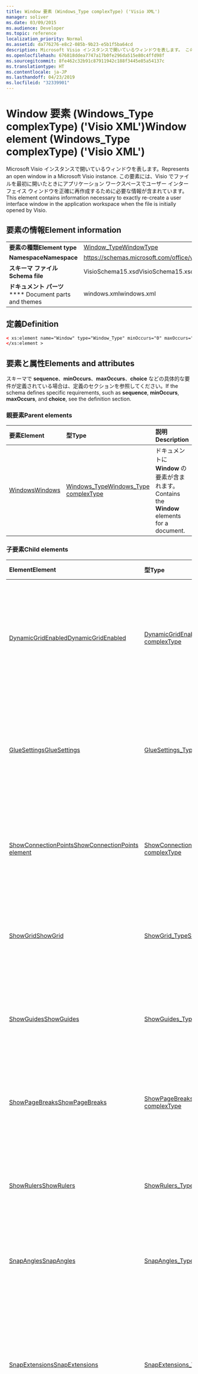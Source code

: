 ```yaml
---
title: Window 要素 (Windows_Type complexType) ('Visio XML')
manager: soliver
ms.date: 03/09/2015
ms.audience: Developer
ms.topic: reference
localization_priority: Normal
ms.assetid: da776276-e8c2-085b-9b23-e5b1f5ba64cd
description: Microsoft Visio インスタンスで開いているウィンドウを表します。 この要素には、Visio でファイルを最初に開いたときにアプリケーション ワークスペースでユーザー インターフェイス ウィンドウを正確に再作成するために必要な情報が含まれています。
ms.openlocfilehash: 676818ddea7747a17b0fe296da515e80c4ffd98f
ms.sourcegitcommit: 8fe462c32b91c87911942c188f3445e85a54137c
ms.translationtype: HT
ms.contentlocale: ja-JP
ms.lasthandoff: 04/23/2019
ms.locfileid: "32339901"
---
```

# <a name="window-element-windowstype-complextype-visio-xml"></a><span data-ttu-id="79067-104">Window 要素 (Windows_Type complexType) ('Visio XML')</span><span class="sxs-lookup"><span data-stu-id="79067-104">Window element (Windows_Type complexType) ('Visio XML')</span></span>

<span data-ttu-id="79067-105">Microsoft Visio インスタンスで開いているウィンドウを表します。</span><span class="sxs-lookup"><span data-stu-id="79067-105">Represents an open window in a Microsoft Visio instance.</span></span> <span data-ttu-id="79067-106">この要素には、Visio でファイルを最初に開いたときにアプリケーション ワークスペースでユーザー インターフェイス ウィンドウを正確に再作成するために必要な情報が含まれています。</span><span class="sxs-lookup"><span data-stu-id="79067-106">This element contains information necessary to exactly re-create a user interface window in the application workspace when the file is initially opened by Visio.</span></span>
  
## <a name="element-information"></a><span data-ttu-id="79067-107">要素の情報</span><span class="sxs-lookup"><span data-stu-id="79067-107">Element information</span></span>

|||
|:-----|:-----|
|<span data-ttu-id="79067-108">**要素の種類**</span><span class="sxs-lookup"><span data-stu-id="79067-108">**Element type**</span></span> <br/> |[<span data-ttu-id="79067-109">Window_Type</span><span class="sxs-lookup"><span data-stu-id="79067-109">WindowType</span></span>](window_type-complextypevisio-xml.md) <br/> |
|<span data-ttu-id="79067-110">**Namespace**</span><span class="sxs-lookup"><span data-stu-id="79067-110">**Namespace**</span></span> <br/> |https://schemas.microsoft.com/office/visio/2012/main  <br/> |
|<span data-ttu-id="79067-111">**スキーマ ファイル**</span><span class="sxs-lookup"><span data-stu-id="79067-111">**Schema file**</span></span> <br/> |<span data-ttu-id="79067-112">VisioSchema15.xsd</span><span class="sxs-lookup"><span data-stu-id="79067-112">VisioSchema15.xsd</span></span>  <br/> |
|<span data-ttu-id="79067-113">**ドキュメント パーツ**</span><span class="sxs-lookup"><span data-stu-id="79067-113">\*\*\*\* Document parts and themes</span></span> <br/> |<span data-ttu-id="79067-114">windows.xml</span><span class="sxs-lookup"><span data-stu-id="79067-114">windows.xml</span></span>  <br/> |
   
## <a name="definition"></a><span data-ttu-id="79067-115">定義</span><span class="sxs-lookup"><span data-stu-id="79067-115">Definition</span></span>

```XML
< xs:element name="Window" type="Window_Type" minOccurs="0" maxOccurs="unbounded" >
</xs:element >
```

## <a name="elements-and-attributes"></a><span data-ttu-id="79067-116">要素と属性</span><span class="sxs-lookup"><span data-stu-id="79067-116">Elements and attributes</span></span>

<span data-ttu-id="79067-117">スキーマで **sequence**、**minOccurs**、**maxOccurs**、**choice** などの具体的な要件が定義されている場合は、定義のセクションを参照してください。</span><span class="sxs-lookup"><span data-stu-id="79067-117">If the schema defines specific requirements, such as **sequence**, **minOccurs**,
    **maxOccurs**, and
    **choice**, see the definition section.</span></span> 
  
### <a name="parent-elements"></a><span data-ttu-id="79067-118">親要素</span><span class="sxs-lookup"><span data-stu-id="79067-118">Parent elements</span></span>

|<span data-ttu-id="79067-119">**要素**</span><span class="sxs-lookup"><span data-stu-id="79067-119">**Element**</span></span>|<span data-ttu-id="79067-120">**型**</span><span class="sxs-lookup"><span data-stu-id="79067-120">**Type**</span></span>|<span data-ttu-id="79067-121">**説明**</span><span class="sxs-lookup"><span data-stu-id="79067-121">**Description**</span></span>|
|:-----|:-----|:-----|
|[<span data-ttu-id="79067-122">Windows</span><span class="sxs-lookup"><span data-stu-id="79067-122">Windows</span></span>](windows-elementvisio-xml.md) <br/> |[<span data-ttu-id="79067-123">Windows_Type</span><span class="sxs-lookup"><span data-stu-id="79067-123">Windows_Type complexType</span></span>](windows_type-complextypevisio-xml.md) <br/> |<span data-ttu-id="79067-124">ドキュメントに **Window** の要素が含まれます。</span><span class="sxs-lookup"><span data-stu-id="79067-124">Contains the **Window** elements for a document.</span></span>  <br/> |
   
### <a name="child-elements"></a><span data-ttu-id="79067-125">子要素</span><span class="sxs-lookup"><span data-stu-id="79067-125">Child elements</span></span>

|<span data-ttu-id="79067-126">**Element**</span><span class="sxs-lookup"><span data-stu-id="79067-126">**Element**</span></span>|<span data-ttu-id="79067-127">**型**</span><span class="sxs-lookup"><span data-stu-id="79067-127">**Type**</span></span>|<span data-ttu-id="79067-128">**説明**</span><span class="sxs-lookup"><span data-stu-id="79067-128">**Description**</span></span>|
|:-----|:-----|:-----|
|[<span data-ttu-id="79067-129">DynamicGridEnabled</span><span class="sxs-lookup"><span data-stu-id="79067-129">DynamicGridEnabled</span></span>](dynamicgridenabled-element-window_type-complextypevisio-xml.md) <br/> |[<span data-ttu-id="79067-130">DynamicGridEnabled_Type</span><span class="sxs-lookup"><span data-stu-id="79067-130">DynamicGridEnabled_Type complexType</span></span>](dynamicgridenabled_type-complextypevisio-xml.md) <br/> |<span data-ttu-id="79067-131">ドキュメントまたはウィンドウのダイナミック グリッド機能を有効にするかどうかを指定します。</span><span class="sxs-lookup"><span data-stu-id="79067-131">Specifies whether the dynamic grid feature is enabled for a document or window.</span></span>  <br/> |
|[<span data-ttu-id="79067-132">GlueSettings</span><span class="sxs-lookup"><span data-stu-id="79067-132">GlueSettings</span></span>](gluesettings-element-window_type-complextypevisio-xml.md) <br/> |[<span data-ttu-id="79067-133">GlueSettings_Type</span><span class="sxs-lookup"><span data-stu-id="79067-133">GlueSettings_Type complexType</span></span>](gluesettings_type-complextypevisio-xml.md) <br/> |<span data-ttu-id="79067-134">図面で接着が有効な場合に、図形が接着するオブジェクトを指定します。</span><span class="sxs-lookup"><span data-stu-id="79067-134">Determines the objects that shapes glue to when glue is enabled in the document.</span></span>  <br/> |
|[<span data-ttu-id="79067-135">ShowConnectionPoints</span><span class="sxs-lookup"><span data-stu-id="79067-135">ShowConnectionPoints element</span></span>](showconnectionpoints-element-window_type-complextypevisio-xml.md) <br/> |[<span data-ttu-id="79067-136">ShowConnectionPoints_Type</span><span class="sxs-lookup"><span data-stu-id="79067-136">ShowConnectionPoints_Type complexType</span></span>](showconnectionpoints_type-complextypevisio-xml.md) <br/> |<span data-ttu-id="79067-137">接続ポイントがウィンドウに表示されるかどうかを指定します。</span><span class="sxs-lookup"><span data-stu-id="79067-137">Determines whether connection points are shown in a window.</span></span>  <br/> |
|[<span data-ttu-id="79067-138">ShowGrid</span><span class="sxs-lookup"><span data-stu-id="79067-138">ShowGrid</span></span>](showgrid-element-window_type-complextypevisio-xml.md) <br/> |[<span data-ttu-id="79067-139">ShowGrid_Type</span><span class="sxs-lookup"><span data-stu-id="79067-139">ShowGrid_Type complexType</span></span>](showgrid_type-complextypevisio-xml.md) <br/> |<span data-ttu-id="79067-140">図面ウィンドウにグリッドを表示するかどうかを指定します。</span><span class="sxs-lookup"><span data-stu-id="79067-140">Specifies whether a grid is shown in the drawing window.</span></span>  <br/> |
|[<span data-ttu-id="79067-141">ShowGuides</span><span class="sxs-lookup"><span data-stu-id="79067-141">ShowGuides</span></span>](showguides-element-window_type-complextypevisio-xml.md) <br/> |[<span data-ttu-id="79067-142">ShowGuides_Type</span><span class="sxs-lookup"><span data-stu-id="79067-142">ShowGuides_Type complexType</span></span>](showguides_type-complextypevisio-xml.md) <br/> |<span data-ttu-id="79067-143">図面ウィンドウにガイドを表示するかどうかを指定します。</span><span class="sxs-lookup"><span data-stu-id="79067-143">Determines whether rulers are shown in the drawing window.</span></span>  <br/> |
|[<span data-ttu-id="79067-144">ShowPageBreaks</span><span class="sxs-lookup"><span data-stu-id="79067-144">ShowPageBreaks</span></span>](showpagebreaks-element-window_type-complextypevisio-xml.md) <br/> |[<span data-ttu-id="79067-145">ShowPageBreaks_Type</span><span class="sxs-lookup"><span data-stu-id="79067-145">ShowPageBreaks_Type complexType</span></span>](showpagebreaks_type-complextypevisio-xml.md) <br/> |<span data-ttu-id="79067-146">ページ区切り線がウィンドウに表示されるかどうかを指定します。</span><span class="sxs-lookup"><span data-stu-id="79067-146">Determines whether page breaks are shown in a window.</span></span>  <br/> |
|[<span data-ttu-id="79067-147">ShowRulers</span><span class="sxs-lookup"><span data-stu-id="79067-147">ShowRulers</span></span>](showrulers-element-window_type-complextypevisio-xml.md) <br/> |[<span data-ttu-id="79067-148">ShowRulers_Type</span><span class="sxs-lookup"><span data-stu-id="79067-148">ShowRulers_Type complexType</span></span>](showrulers_type-complextypevisio-xml.md) <br/> |<span data-ttu-id="79067-149">ルーラーが図面ウィンドウで表示されるかどうかを指定します。</span><span class="sxs-lookup"><span data-stu-id="79067-149">Determines whether rulers are shown in the drawing window.</span></span>  <br/> |
|[<span data-ttu-id="79067-150">SnapAngles</span><span class="sxs-lookup"><span data-stu-id="79067-150">SnapAngles</span></span>](snapangles-element-window_type-complextypevisio-xml.md) <br/> |[<span data-ttu-id="79067-151">SnapAngles_Type</span><span class="sxs-lookup"><span data-stu-id="79067-151">SnapAngles_Type complexType</span></span>](snapangles_type-complextypevisio-xml.md) <br/> |<span data-ttu-id="79067-152">**SnapAngle** 要素のコレクションが含まれます。</span><span class="sxs-lookup"><span data-stu-id="79067-152">Contains a collection of **XmlDocument** elements.</span></span>  <br/> |
|[<span data-ttu-id="79067-153">SnapExtensions</span><span class="sxs-lookup"><span data-stu-id="79067-153">SnapExtensions</span></span>](snapextensions-element-window_type-complextypevisio-xml.md) <br/> |[<span data-ttu-id="79067-154">SnapExtensions_Type</span><span class="sxs-lookup"><span data-stu-id="79067-154">SnapExtensions_Type complexType</span></span>](snapextensions_type-complextypevisio-xml.md) <br/> |<span data-ttu-id="79067-155">アクティブなウィンドウに対して、特定スナップの拡張情報の設定を有効または無効にするかどうかを指定します。</span><span class="sxs-lookup"><span data-stu-id="79067-155">Specifies whether a specific snap extension setting is enabled or disabled for the active window.</span></span>  <br/> |
|[<span data-ttu-id="79067-156">SnapSettings</span><span class="sxs-lookup"><span data-stu-id="79067-156">SnapSettings</span></span>](snapsettings-element-window_type-complextypevisio-xml.md) <br/> |[<span data-ttu-id="79067-157">SnapSettings_Type</span><span class="sxs-lookup"><span data-stu-id="79067-157">SnapSettings_Type complexType</span></span>](snapsettings_type-complextypevisio-xml.md) <br/> |<span data-ttu-id="79067-158">ウィンドウでスナップがアクティブな場合に、図形のスナップ先のオブジェクトを指定します。</span><span class="sxs-lookup"><span data-stu-id="79067-158">Determines the objects that shapes snap to when snap is active in the document.</span></span>  <br/> |
|[<span data-ttu-id="79067-159">StencilGroup</span><span class="sxs-lookup"><span data-stu-id="79067-159">StencilGroup element</span></span>](stencilgroup-element-window_type-complextypevisio-xml.md) <br/> |[<span data-ttu-id="79067-160">StencilGroup_Type</span><span class="sxs-lookup"><span data-stu-id="79067-160">StencilGroup_Type complexType</span></span>](stencilgroup_type-complextypevisio-xml.md) <br/> |<span data-ttu-id="79067-161">ウィンドウが属する、マージされたステンシル ウィンドウのグループを指定します。</span><span class="sxs-lookup"><span data-stu-id="79067-161">Specifies the group of merged stencil windows of which the window is a member.</span></span>  <br/> |
|[<span data-ttu-id="79067-162">StencilGroupPos</span><span class="sxs-lookup"><span data-stu-id="79067-162">StencilGroupPos element</span></span>](stencilgrouppos-element-window_type-complextypevisio-xml.md) <br/> |[<span data-ttu-id="79067-163">StencilGroupPos_Type</span><span class="sxs-lookup"><span data-stu-id="79067-163">StencilGroupPos_Type complexType</span></span>](stencilgrouppos_type-complextypevisio-xml.md) <br/> |<span data-ttu-id="79067-164">ウィンドウのグループ内にあるステンシルの相対位置を指定する整数を含みます。</span><span class="sxs-lookup"><span data-stu-id="79067-164">Contains an integer that specifies the relative position of a stencil within a group in a window.</span></span>  <br/> |
|[<span data-ttu-id="79067-165">TabSplitterPos</span><span class="sxs-lookup"><span data-stu-id="79067-165">TabSplitterPos element</span></span>](tabsplitterpos-element-window_type-complextypevisio-xml.md) <br/> |[<span data-ttu-id="79067-166">TabSplitterPos_Type</span><span class="sxs-lookup"><span data-stu-id="79067-166">TabSplitterPos_Type complexType</span></span>](tabsplitterpos_type-complextypevisio-xml.md) <br/> |<span data-ttu-id="79067-167">図面ウィンドウのページ タブ コントロールの幅を指定します (図面ウィンドウ全体の幅の一部として)。</span><span class="sxs-lookup"><span data-stu-id="79067-167">Specifies the width of the page tab control of a drawing window (as a fraction of the total width of the drawing window).</span></span>  <br/> |
   
### <a name="attributes"></a><span data-ttu-id="79067-168">属性</span><span class="sxs-lookup"><span data-stu-id="79067-168">Attributes</span></span>

|<span data-ttu-id="79067-169">**属性**</span><span class="sxs-lookup"><span data-stu-id="79067-169">**Attribute**</span></span>|<span data-ttu-id="79067-170">**型**</span><span class="sxs-lookup"><span data-stu-id="79067-170">**Type**</span></span>|<span data-ttu-id="79067-171">**必須**</span><span class="sxs-lookup"><span data-stu-id="79067-171">**Required**</span></span>|<span data-ttu-id="79067-172">**説明**</span><span class="sxs-lookup"><span data-stu-id="79067-172">**Description**</span></span>|<span data-ttu-id="79067-173">**可能な値**</span><span class="sxs-lookup"><span data-stu-id="79067-173">**Possible values**</span></span>|
|:-----|:-----|:-----|:-----|:-----|
|<span data-ttu-id="79067-174">Container</span><span class="sxs-lookup"><span data-stu-id="79067-174">Container</span></span>  <br/> |<span data-ttu-id="79067-175">xsd:unsignedInt</span><span class="sxs-lookup"><span data-stu-id="79067-175">xsd:unsignedInt</span></span>  <br/> |<span data-ttu-id="79067-176">省略可能</span><span class="sxs-lookup"><span data-stu-id="79067-176">optional</span></span>  <br/> |<span data-ttu-id="79067-177">コンテナーの ID: Page、Sheet、Master など。</span><span class="sxs-lookup"><span data-stu-id="79067-177">ID of container: Page, Sheet, or Master.</span></span> <span data-ttu-id="79067-178">**ContainerType** が指定されている場合にのみ該当し、必要になります。</span><span class="sxs-lookup"><span data-stu-id="79067-178">Only relevant and necessary if **ContainerType** is specified.</span></span>  <br/> |<span data-ttu-id="79067-179">xsd:unsignedInt 型の値。</span><span class="sxs-lookup"><span data-stu-id="79067-179">Values of the xsd:unsignedInt type.</span></span>  <br/> |
|<span data-ttu-id="79067-180">ContainerType</span><span class="sxs-lookup"><span data-stu-id="79067-180">ContainerType</span></span>  <br/> |<span data-ttu-id="79067-181">xsd:token</span><span class="sxs-lookup"><span data-stu-id="79067-181">xsd:token</span></span>  <br/> |<span data-ttu-id="79067-182">省略可能</span><span class="sxs-lookup"><span data-stu-id="79067-182">optional</span></span>  <br/> |<span data-ttu-id="79067-183">次のいずれかの値になります: Document、Page、Master。</span><span class="sxs-lookup"><span data-stu-id="79067-183">May be one of the following values: Document, Page, or Master.</span></span> <span data-ttu-id="79067-184">**WindowType** が Drawing または Sheet として指定されている場合にのみ該当します。</span><span class="sxs-lookup"><span data-stu-id="79067-184">Only relevant when **WindowType** is specified as Drawing or Sheet.</span></span>  <br/> |<span data-ttu-id="79067-185">xsd:token 型の値。</span><span class="sxs-lookup"><span data-stu-id="79067-185">Values of the xsd:token type.</span></span>  <br/> |
|<span data-ttu-id="79067-186">Document</span><span class="sxs-lookup"><span data-stu-id="79067-186">Document</span></span>  <br/> |<span data-ttu-id="79067-187">xsd:string</span><span class="sxs-lookup"><span data-stu-id="79067-187">xsd:string</span></span>  <br/> |<span data-ttu-id="79067-188">省略可能</span><span class="sxs-lookup"><span data-stu-id="79067-188">optional</span></span>  <br/> |<span data-ttu-id="79067-189">このウィンドウに表示されるドキュメントのファイル パス。</span><span class="sxs-lookup"><span data-stu-id="79067-189">File path of the document displayed in this window.</span></span>  <br/> |<span data-ttu-id="79067-190">xsd:string 型の値。</span><span class="sxs-lookup"><span data-stu-id="79067-190">Values of the xsd:string type.</span></span>  <br/> |
|<span data-ttu-id="79067-191">ID</span><span class="sxs-lookup"><span data-stu-id="79067-191">ID</span></span>  <br/> |<span data-ttu-id="79067-192">xsd:unsignedInt</span><span class="sxs-lookup"><span data-stu-id="79067-192">xsd:unsignedInt</span></span>  <br/> |<span data-ttu-id="79067-193">必須</span><span class="sxs-lookup"><span data-stu-id="79067-193">required</span></span>  <br/> |<span data-ttu-id="79067-194">親要素内の要素の一意の ID です。</span><span class="sxs-lookup"><span data-stu-id="79067-194">The unique ID of the element within its parent element.</span></span>  <br/> |<span data-ttu-id="79067-195">xsd:unsignedInt 型の値。</span><span class="sxs-lookup"><span data-stu-id="79067-195">Values of the xsd:unsignedInt type.</span></span>  <br/> |
|<span data-ttu-id="79067-196">Master</span><span class="sxs-lookup"><span data-stu-id="79067-196">Master</span></span>  <br/> |<span data-ttu-id="79067-197">xsd:unsignedInt</span><span class="sxs-lookup"><span data-stu-id="79067-197">xsd:unsignedInt</span></span>  <br/> |<span data-ttu-id="79067-198">省略可能</span><span class="sxs-lookup"><span data-stu-id="79067-198">optional</span></span>  <br/> |<span data-ttu-id="79067-199">このウィンドウにマスターが表示されている場合は、マスター ID です。</span><span class="sxs-lookup"><span data-stu-id="79067-199">Master ID if this window is displaying a master.</span></span>  <br/> |<span data-ttu-id="79067-200">xsd:unsignedInt 型の値。</span><span class="sxs-lookup"><span data-stu-id="79067-200">Values of the xsd:unsignedInt type.</span></span>  <br/> |
|<span data-ttu-id="79067-201">Page</span><span class="sxs-lookup"><span data-stu-id="79067-201">Page</span></span>  <br/> |<span data-ttu-id="79067-202">xsd:unsignedInt</span><span class="sxs-lookup"><span data-stu-id="79067-202">xsd:unsignedInt</span></span>  <br/> |<span data-ttu-id="79067-203">省略可能</span><span class="sxs-lookup"><span data-stu-id="79067-203">optional</span></span>  <br/> |<span data-ttu-id="79067-204">このウィンドウにページが表示されている場合は、ページ ID です。</span><span class="sxs-lookup"><span data-stu-id="79067-204">Page ID if this window is displaying a page.</span></span> <span data-ttu-id="79067-205">**WindowType** が Drawing として指定され、**ContainerType** が Page として指定されている場合にのみ該当します。</span><span class="sxs-lookup"><span data-stu-id="79067-205">Relevant only when **WindowType** is specified as Drawing and **ContainerType** is specified as Page.</span></span>  <br/> |<span data-ttu-id="79067-206">xsd:unsignedInt 型の値。</span><span class="sxs-lookup"><span data-stu-id="79067-206">Values of the xsd:unsignedInt type.</span></span>  <br/> |
|<span data-ttu-id="79067-207">ParentWindow</span><span class="sxs-lookup"><span data-stu-id="79067-207">ParentWindow</span></span>  <br/> |<span data-ttu-id="79067-208">xsd:unsignedInt</span><span class="sxs-lookup"><span data-stu-id="79067-208">xsd:unsignedInt</span></span>  <br/> |<span data-ttu-id="79067-209">省略可能</span><span class="sxs-lookup"><span data-stu-id="79067-209">optional</span></span>  <br/> |<span data-ttu-id="79067-210">このステンシル ウィンドウが含まれるウィンドウの ID です。</span><span class="sxs-lookup"><span data-stu-id="79067-210">ID of window in which this stencil window is contained.</span></span> <span data-ttu-id="79067-211">**WindowType** が Stencil として指定されている場合にのみ該当します。</span><span class="sxs-lookup"><span data-stu-id="79067-211">Relevant only when **WindowType** is specified as Stencil.</span></span>  <br/> |<span data-ttu-id="79067-212">xsd:unsignedInt 型の値。</span><span class="sxs-lookup"><span data-stu-id="79067-212">Values of the xsd:unsignedInt type.</span></span>  <br/> |
|<span data-ttu-id="79067-213">ReadOnly</span><span class="sxs-lookup"><span data-stu-id="79067-213">Read-only.</span></span>  <br/> |<span data-ttu-id="79067-214">xsd:boolean</span><span class="sxs-lookup"><span data-stu-id="79067-214">xsd:boolean</span></span>  <br/> |<span data-ttu-id="79067-215">省略可能</span><span class="sxs-lookup"><span data-stu-id="79067-215">optional</span></span>  <br/> |<span data-ttu-id="79067-216">このステンシルがドキュメント ステンシルではない場合は、読み取り専用フラグです。</span><span class="sxs-lookup"><span data-stu-id="79067-216">Read-only flag if this stencil is not a document stencil.</span></span>  <br/> |<span data-ttu-id="79067-217">xsd:boolean 型の値。</span><span class="sxs-lookup"><span data-stu-id="79067-217">Values of the xsd:boolean type.</span></span>  <br/> |
|<span data-ttu-id="79067-218">Sheet</span><span class="sxs-lookup"><span data-stu-id="79067-218">Sheet</span></span>  <br/> |<span data-ttu-id="79067-219">xsd:unsignedInt</span><span class="sxs-lookup"><span data-stu-id="79067-219">xsd:unsignedInt</span></span>  <br/> |<span data-ttu-id="79067-220">省略可能</span><span class="sxs-lookup"><span data-stu-id="79067-220">optional</span></span>  <br/> |<span data-ttu-id="79067-221">コンテナー内のシートの ID です。</span><span class="sxs-lookup"><span data-stu-id="79067-221">ID of sheet in container.</span></span> <span data-ttu-id="79067-222">Container が Sheet として指定されている場合にのみ該当します。</span><span class="sxs-lookup"><span data-stu-id="79067-222">Relevant only when Container is specified as Sheet.</span></span>  <br/> |<span data-ttu-id="79067-223">xsd:unsignedInt 型の値。</span><span class="sxs-lookup"><span data-stu-id="79067-223">Values of the xsd:unsignedInt type.</span></span>  <br/> |
|<span data-ttu-id="79067-224">ViewCenterX</span><span class="sxs-lookup"><span data-stu-id="79067-224">ViewCenterX</span></span>  <br/> |<span data-ttu-id="79067-225">xsd:double</span><span class="sxs-lookup"><span data-stu-id="79067-225">xsd:double</span></span>  <br/> |<span data-ttu-id="79067-226">省略可能</span><span class="sxs-lookup"><span data-stu-id="79067-226">optional</span></span>  <br/> |<span data-ttu-id="79067-227">**ViewCenterX** および **ViewCenterY** では、新しいビュー (ウィンドウ) が最初に開いたときに想定されるページ上の中心点を指定します。</span><span class="sxs-lookup"><span data-stu-id="79067-227">**ViewCenterX** and **ViewCenterY** specify a center point on a page that a new view (window) assumes when it is opened initially.</span></span>  <br/> |<span data-ttu-id="79067-228">xsd:double 型の値。</span><span class="sxs-lookup"><span data-stu-id="79067-228">Values of the xsd:double type.</span></span>  <br/> |
|<span data-ttu-id="79067-229">ViewCenterY</span><span class="sxs-lookup"><span data-stu-id="79067-229">ViewCenterY</span></span>  <br/> |<span data-ttu-id="79067-230">xsd:double</span><span class="sxs-lookup"><span data-stu-id="79067-230">xsd:double</span></span>  <br/> |<span data-ttu-id="79067-231">省略可能</span><span class="sxs-lookup"><span data-stu-id="79067-231">optional</span></span>  <br/> |<span data-ttu-id="79067-232">**ViewCenterX** および **ViewCenterY** では、新しいビュー (ウィンドウ) が最初に開いたときに想定されるページ上の中心点を指定します。</span><span class="sxs-lookup"><span data-stu-id="79067-232">**ViewCenterX** and **ViewCenterY** specify a center point on a page that a new view (window) assumes when it is opened initially.</span></span>  <br/> |<span data-ttu-id="79067-233">xsd:double 型の値。</span><span class="sxs-lookup"><span data-stu-id="79067-233">Values of the xsd:double type.</span></span>  <br/> |
|<span data-ttu-id="79067-234">ViewScale</span><span class="sxs-lookup"><span data-stu-id="79067-234">ViewScale</span></span>  <br/> |<span data-ttu-id="79067-235">xsd:double</span><span class="sxs-lookup"><span data-stu-id="79067-235">xsd:double</span></span>  <br/> |<span data-ttu-id="79067-236">省略可能</span><span class="sxs-lookup"><span data-stu-id="79067-236">optional</span></span>  <br/> |<span data-ttu-id="79067-237">ページの新しいビュー (ウィンドウ) を開くときに使用する既定の拡大率です。</span><span class="sxs-lookup"><span data-stu-id="79067-237">The default magnification factor to use when a new view (window) of the page is opened.</span></span> <span data-ttu-id="79067-238">たとえば、1 = 100%、1.5 = 150% などです。</span><span class="sxs-lookup"><span data-stu-id="79067-238">For example, 1 = 100%; 1.5 = 150%, and so on.</span></span>  <br/> |<span data-ttu-id="79067-239">xsd:double 型の値。</span><span class="sxs-lookup"><span data-stu-id="79067-239">Values of the xsd:double type.</span></span>  <br/> |
|<span data-ttu-id="79067-240">WindowHeight</span><span class="sxs-lookup"><span data-stu-id="79067-240">WindowHeight</span></span>  <br/> |<span data-ttu-id="79067-241">xsd:unsignedInt</span><span class="sxs-lookup"><span data-stu-id="79067-241">xsd:unsignedInt</span></span>  <br/> |<span data-ttu-id="79067-242">省略可能</span><span class="sxs-lookup"><span data-stu-id="79067-242">optional</span></span>  <br/> |<span data-ttu-id="79067-243">ウィンドウの四角形の高さです。</span><span class="sxs-lookup"><span data-stu-id="79067-243">Height of the rectangle.</span></span>  <br/> |<span data-ttu-id="79067-244">xsd:unsignedInt 型の値。</span><span class="sxs-lookup"><span data-stu-id="79067-244">Values of the xsd:unsignedInt type.</span></span>  <br/> |
|<span data-ttu-id="79067-245">WindowLeft</span><span class="sxs-lookup"><span data-stu-id="79067-245">WindowLeft</span></span>  <br/> |<span data-ttu-id="79067-246">xsd:short</span><span class="sxs-lookup"><span data-stu-id="79067-246">xsd:short</span></span>  <br/> |<span data-ttu-id="79067-247">省略可能</span><span class="sxs-lookup"><span data-stu-id="79067-247">optional</span></span>  <br/> |<span data-ttu-id="79067-248">ウィンドウの四角形の左座標です。</span><span class="sxs-lookup"><span data-stu-id="79067-248">Left coordinate of the window rectangle.</span></span>  <br/> |<span data-ttu-id="79067-249">xsd:short 型の値。</span><span class="sxs-lookup"><span data-stu-id="79067-249">Values of the xsd:short type.</span></span>  <br/> |
|<span data-ttu-id="79067-250">WindowState</span><span class="sxs-lookup"><span data-stu-id="79067-250">WindowState</span></span>  <br/> |<span data-ttu-id="79067-251">xsd:unsignedInt</span><span class="sxs-lookup"><span data-stu-id="79067-251">xsd:unsignedInt</span></span>  <br/> |<span data-ttu-id="79067-252">省略可能</span><span class="sxs-lookup"><span data-stu-id="79067-252">optional</span></span>  <br/> |<span data-ttu-id="79067-253">ビット フラグを指定する整数です。</span><span class="sxs-lookup"><span data-stu-id="79067-253">An integer specifying bit flags.</span></span>  <br/> |<span data-ttu-id="79067-254">xsd:unsignedInt 型の値。</span><span class="sxs-lookup"><span data-stu-id="79067-254">Values of the xsd:unsignedInt type.</span></span>  <br/> |
|<span data-ttu-id="79067-255">WindowTop</span><span class="sxs-lookup"><span data-stu-id="79067-255">WindowTop</span></span>  <br/> |<span data-ttu-id="79067-256">xsd:short</span><span class="sxs-lookup"><span data-stu-id="79067-256">xsd:short</span></span>  <br/> |<span data-ttu-id="79067-257">省略可能</span><span class="sxs-lookup"><span data-stu-id="79067-257">optional</span></span>  <br/> |<span data-ttu-id="79067-258">ウィンドウの四角形の上部の座標です。</span><span class="sxs-lookup"><span data-stu-id="79067-258">Top coordinate of the window rectangle.</span></span>  <br/> |<span data-ttu-id="79067-259">xsd:short 型の値。</span><span class="sxs-lookup"><span data-stu-id="79067-259">Values of the xsd:short type.</span></span>  <br/> |
|<span data-ttu-id="79067-260">WindowType</span><span class="sxs-lookup"><span data-stu-id="79067-260">WindowType</span></span>  <br/> |<span data-ttu-id="79067-261">xsd:token</span><span class="sxs-lookup"><span data-stu-id="79067-261">xsd:token</span></span>  <br/> |<span data-ttu-id="79067-262">必須</span><span class="sxs-lookup"><span data-stu-id="79067-262">required</span></span>  <br/> |<span data-ttu-id="79067-263">列挙値には、次のいずれかを指定できます。Drawing、Sheet、Stencil、Icon。</span><span class="sxs-lookup"><span data-stu-id="79067-263">An enumerated value that may be one of the following: Drawing, Sheet, Stencil, or Icon.</span></span>  <br/> |<span data-ttu-id="79067-264">xsd:token 型の値。</span><span class="sxs-lookup"><span data-stu-id="79067-264">Values of the xsd:token type.</span></span>  <br/> |
|<span data-ttu-id="79067-265">WindowWidth</span><span class="sxs-lookup"><span data-stu-id="79067-265">WindowWidth</span></span>  <br/> |<span data-ttu-id="79067-266">xsd:unsignedInt</span><span class="sxs-lookup"><span data-stu-id="79067-266">xsd:unsignedInt</span></span>  <br/> |<span data-ttu-id="79067-267">省略可能</span><span class="sxs-lookup"><span data-stu-id="79067-267">optional</span></span>  <br/> |<span data-ttu-id="79067-268">ウィンドウの四角形の幅です。</span><span class="sxs-lookup"><span data-stu-id="79067-268">Width of the rectangle.</span></span>  <br/> |<span data-ttu-id="79067-269">xsd:unsignedInt 型の値。</span><span class="sxs-lookup"><span data-stu-id="79067-269">Values of the xsd:unsignedInt type.</span></span>  <br/> |
   

